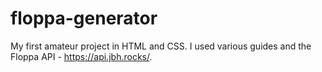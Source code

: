 # floppa-generator
My first amateur project in HTML and CSS. I used various guides and the Floppa API - https://api.jbh.rocks/.
